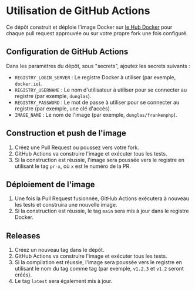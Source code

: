 # Utilisation de GitHub Actions

Ce dépôt construit et déploie l'image Docker sur [le Hub Docker](https://hub.docker.com/r/dunglas/frankenphp) pour
chaque pull request approuvée ou sur votre propre fork une fois configuré.

## Configuration de GitHub Actions

Dans les paramètres du dépôt, sous "secrets", ajoutez les secrets suivants :

- `REGISTRY_LOGIN_SERVER` : Le registre Docker à utiliser (par exemple, `docker.io`).
- `REGISTRY_USERNAME` : Le nom d'utilisateur à utiliser pour se connecter au registre (par exemple, `dunglas`).
- `REGISTRY_PASSWORD` : Le mot de passe à utiliser pour se connecter au registre (par exemple, une clé d'accès).
- `IMAGE_NAME` : Le nom de l'image (par exemple, `dunglas/frankenphp`).

## Construction et push de l'image

1. Créez une Pull Request ou poussez vers votre fork.
2. GitHub Actions va construire l'image et exécuter tous les tests.
3. Si la construction est réussie, l'image sera poussée vers le registre en utilisant le tag `pr-x`, où `x` est le numéro de la PR.

## Déploiement de l'image

1. Une fois la Pull Request fusionnée, GitHub Actions exécutera à nouveau les tests et construira une nouvelle image.
2. Si la construction est réussie, le tag `main` sera mis à jour dans le registre Docker.

## Releases

1. Créez un nouveau tag dans le dépôt.
2. GitHub Actions va construire l'image et exécuter tous les tests.
3. Si la compilation est réussie, l'image sera poussée vers le registre en utilisant le nom du tag comme tag (par exemple, `v1.2.3` et `v1.2` seront créés).
4. Le tag `latest` sera également mis à jour.
